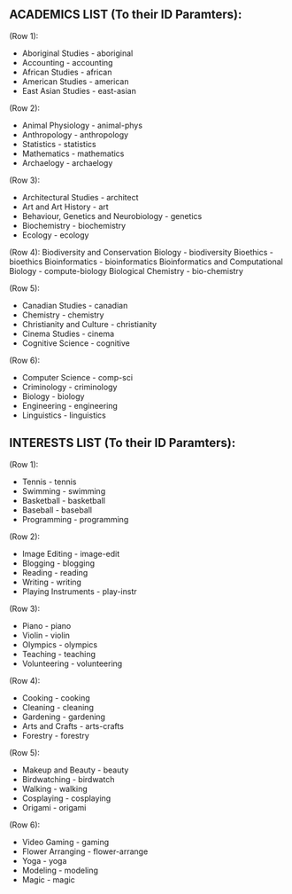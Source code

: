 
ACADEMICS LIST (To their ID Paramters):
----------------------------------------

(Row 1):
- Aboriginal Studies - aboriginal
- Accounting - accounting
- African Studies - african
- American Studies - american
- East Asian Studies - east-asian

(Row 2):
- Animal Physiology - animal-phys
- Anthropology - anthropology
- Statistics - statistics
- Mathematics - mathematics
- Archaelogy - archaelogy

(Row 3):
- Architectural Studies - architect 
- Art and Art History - art 
- Behaviour, Genetics and Neurobiology - genetics 
- Biochemistry - biochemistry
- Ecology - ecology

(Row 4):
Biodiversity and Conservation Biology - biodiversity
Bioethics - bioethics
Bioinformatics - bioinformatics
Bioinformatics and Computational Biology - compute-biology
Biological Chemistry - bio-chemistry 

(Row 5):
- Canadian Studies - canadian
- Chemistry - chemistry
- Christianity and Culture - christianity
- Cinema Studies - cinema
- Cognitive Science - cognitive

(Row 6):
- Computer Science - comp-sci
- Criminology - criminology
- Biology - biology
- Engineering - engineering
- Linguistics - linguistics

INTERESTS LIST (To their ID Paramters):
----------------------------------------

(Row 1):
- Tennis - tennis
- Swimming - swimming
- Basketball - basketball
- Baseball - baseball
- Programming - programming

(Row 2):
- Image Editing - image-edit
- Blogging - blogging
- Reading - reading
- Writing - writing
- Playing Instruments - play-instr 

(Row 3):
- Piano - piano
- Violin - violin
- Olympics - olympics
- Teaching - teaching
- Volunteering - volunteering

(Row 4):
- Cooking - cooking
- Cleaning - cleaning
- Gardening - gardening
- Arts and Crafts - arts-crafts
- Forestry - forestry

(Row 5):
- Makeup and Beauty - beauty
- Birdwatching - birdwatch
- Walking - walking
- Cosplaying - cosplaying
- Origami - origami

(Row 6):
- Video Gaming - gaming
- Flower Arranging - flower-arrange
- Yoga - yoga
- Modeling - modeling
- Magic - magic
